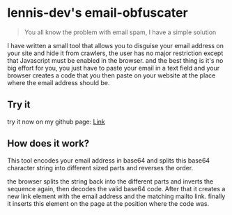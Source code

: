 # lennis-dev's email-obfuscater

> You all know the problem with email spam, I have a simple solution

I have written a small tool that allows you to disguise your email address on your site and hide it from crawlers, the user has no major restriction except that Javascript must be enabled in the browser. and the best thing is it's no big effort for you, you just have to paste your email in a text field and your browser creates a code that you then paste on your website at the place where the email address should be.

## Try it

try it now on my github page: [Link](https://lennis-dev.github.io/email-obfuscater/)

## How does it work?

This tool encodes your email address in base64 and splits this base64 character string into different sized parts and reverses the order.

the browser splits the string back into the different parts and inverts the sequence again, then decodes the valid base64 code. After that it creates a new link element with the email address and the matching mailto link. finally it inserts this element on the page at the position where the code was.

